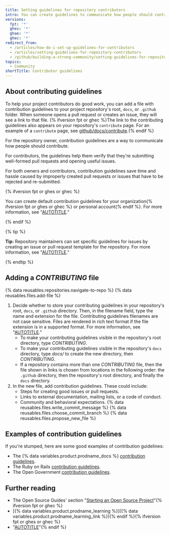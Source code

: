```yaml
---
title: Setting guidelines for repository contributors
intro: You can create guidelines to communicate how people should contribute to your project.
versions:
  fpt: '*'
  ghes: '*'
  ghae: '*'
  ghec: '*'
redirect_from:
  - /articles/how-do-i-set-up-guidelines-for-contributors
  - /articles/setting-guidelines-for-repository-contributors
  - /github/building-a-strong-community/setting-guidelines-for-repository-contributors
topics:
  - Community
shortTitle: Contributor guidelines
---
```

## About contributing guidelines

To help your project contributors do good work, you can add a file with contribution guidelines to your project repository's root, `docs`, or `.github` folder. When someone opens a pull request or creates an issue, they will see a link to that file. {% ifversion fpt or ghec %}The link to the contributing guidelines also appears on your repository's `contribute` page. For an example of a `contribute` page, see [github/docs/contribute](https://github.com/github/docs/contribute).{% endif %}

For the repository owner, contribution guidelines are a way to communicate how people should contribute.

For contributors, the guidelines help them verify that they're submitting well-formed pull requests and opening useful issues.

For both owners and contributors, contribution guidelines save time and hassle caused by improperly created pull requests or issues that have to be rejected and re-submitted.

{% ifversion fpt or ghes or ghec %}

You can create default contribution guidelines for your organization{% ifversion fpt or ghes or ghec %} or personal account{% endif %}. For more information, see "[AUTOTITLE](/communities/setting-up-your-project-for-healthy-contributions/creating-a-default-community-health-file)."

{% endif %}

{% tip %}

**Tip:** Repository maintainers can set specific guidelines for issues by creating an issue or pull request template for the repository. For more information, see "[AUTOTITLE](/communities/using-templates-to-encourage-useful-issues-and-pull-requests/about-issue-and-pull-request-templates)."

{% endtip %}

## Adding a _CONTRIBUTING_ file

{% data reusables.repositories.navigate-to-repo %}
{% data reusables.files.add-file %}
1. Decide whether to store your contributing guidelines in your repository's root, `docs`, or `.github` directory. Then, in the filename field, type the name and extension for the file. Contributing guidelines filenames are not case sensitive. Files are rendered in rich text format if the file extension is in a supported format. For more information, see "[AUTOTITLE](/repositories/working-with-files/using-files/working-with-non-code-files#rendering-differences-in-prose-documents)."
    - To make your contributing guidelines visible in the repository's root directory, type _CONTRIBUTING_.
    - To make your contributing guidelines visible in the repository's `docs` directory, type _docs/_ to create the new directory, then _CONTRIBUTING_.
    - If a repository contains more than one _CONTRIBUTING_ file, then the file shown in links is chosen from locations in the following order: the `.github` directory, then the repository's root directory, and finally the `docs` directory.
1. In the new file, add contribution guidelines. These could include:
    - Steps for creating good issues or pull requests.
    - Links to external documentation, mailing lists, or a code of conduct.
    - Community and behavioral expectations.
{% data reusables.files.write_commit_message %}
{% data reusables.files.choose_commit_branch %}
{% data reusables.files.propose_new_file %}

## Examples of contribution guidelines

If you're stumped, here are some good examples of contribution guidelines:

- The {% data variables.product.prodname_docs %} [contribution guidelines](https://github.com/github/docs/blob/main/CONTRIBUTING.md).
- The Ruby on Rails [contribution guidelines](https://github.com/rails/rails/blob/main/CONTRIBUTING.md).
- The Open Government [contribution guidelines](https://github.com/opengovernment/opengovernment/blob/master/CONTRIBUTING.md).

## Further reading

- The Open Source Guides' section "[Starting an Open Source Project](https://opensource.guide/starting-a-project/)"{% ifversion fpt or ghec %}
- [{% data variables.product.prodname_learning %}]({% data variables.product.prodname_learning_link %}){% endif %}{% ifversion fpt or ghes or ghec %}
- "[AUTOTITLE](/communities/setting-up-your-project-for-healthy-contributions/adding-a-license-to-a-repository)"{% endif %}
